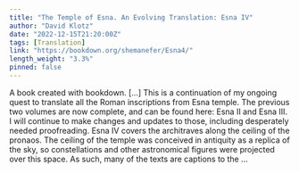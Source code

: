 ```yaml
---
title: "The Temple of Esna. An Evolving Translation: Esna IV"
author: "David Klotz"
date: "2022-12-15T21:20:00Z"
tags: [Translation]
link: "https://bookdown.org/shemanefer/Esna4/"
length_weight: "3.3%"
pinned: false
---
```


A book created with bookdown. [...] This is a continuation of my ongoing quest to translate all the Roman inscriptions from Esna temple. The previous two volumes are now complete, and can be found here: Esna II and Esna III. I will continue to make changes and updates to those, including desperately needed proofreading. Esna IV covers the architraves along the ceiling of the pronaos. The ceiling of the temple was conceived in antiquity as a replica of the sky, so constellations and other astronomical figures were projected over this space. As such, many of the texts are captions to the ...
